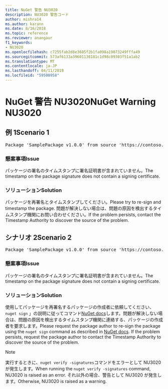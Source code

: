 ```yaml
---
title: NuGet 警告 NU3020
description: NU3020 警告コード
author: mishra14
ms.author: karann
ms.date: 8/16/2018
ms.topic: reference
ms.reviewer: anangaur
f1_keywords:
- NU3020
ms.openlocfilehash: c7255fab2d8e3685f2b1fa098a19073249fffa49
ms.sourcegitcommit: 573af6133a39601136181c1d98c09303f51a1ab2
ms.translationtype: MT
ms.contentlocale: ja-JP
ms.lasthandoff: 04/11/2019
ms.locfileid: "59508958"
---
```

# <a name="nuget-warning-nu3020"></a><span data-ttu-id="a9fba-103">NuGet 警告 NU3020</span><span class="sxs-lookup"><span data-stu-id="a9fba-103">NuGet Warning NU3020</span></span>

## <a name="scenario-1"></a><span data-ttu-id="a9fba-104">例 1</span><span class="sxs-lookup"><span data-stu-id="a9fba-104">Scenario 1</span></span>

<pre>Package 'SamplePackage v1.0.0' from source 'https://contoso.com/index.json': The timestamp does not have a signing certificate.</pre>

### <a name="issue"></a><span data-ttu-id="a9fba-105">懸案事項</span><span class="sxs-lookup"><span data-stu-id="a9fba-105">Issue</span></span>

<span data-ttu-id="a9fba-106">パッケージの署名のタイムスタンプに署名証明書が含まれていません。</span><span class="sxs-lookup"><span data-stu-id="a9fba-106">The timestamp on the package signature does not contain a signing certificate.</span></span>


### <a name="solution"></a><span data-ttu-id="a9fba-107">ソリューション</span><span class="sxs-lookup"><span data-stu-id="a9fba-107">Solution</span></span>

<span data-ttu-id="a9fba-108">パッケージを再署名とタイムスタンプしてください。</span><span class="sxs-lookup"><span data-stu-id="a9fba-108">Please try to re-sign and timestamp the package.</span></span> <span data-ttu-id="a9fba-109">問題が解決しない場合は、問題の原因を検出するタイムスタンプ機関にお問い合わせください。</span><span class="sxs-lookup"><span data-stu-id="a9fba-109">If the problem persists, contact the Timestamp Authority to discover the source of the problem.</span></span>



## <a name="scenario-2"></a><span data-ttu-id="a9fba-110">シナリオ 2</span><span class="sxs-lookup"><span data-stu-id="a9fba-110">Scenario 2</span></span>

<pre>Package 'SamplePackage v1.0.0' from source 'https://contoso.com/index.json': The primary signature's timestamp does not have a signing certificate.</pre>

### <a name="issue"></a><span data-ttu-id="a9fba-111">懸案事項</span><span class="sxs-lookup"><span data-stu-id="a9fba-111">Issue</span></span>

<span data-ttu-id="a9fba-112">パッケージの署名のタイムスタンプに署名証明書が含まれていません。</span><span class="sxs-lookup"><span data-stu-id="a9fba-112">The timestamp on the package signature does not contain a signing certificate.</span></span>


### <a name="solution"></a><span data-ttu-id="a9fba-113">ソリューション</span><span class="sxs-lookup"><span data-stu-id="a9fba-113">Solution</span></span>

<span data-ttu-id="a9fba-114">使用してパッケージを再署名するパッケージの作成者に依頼してください、 `nuget sign` 」の説明に従ってコマンド[NuGet docs](https://docs.microsoft.com/en-us/nuget/create-packages/sign-a-package)します。問題が解決しない場合は、問題の原因を検出するタイムスタンプ機関に連絡する、パッケージの作成者を要求します。</span><span class="sxs-lookup"><span data-stu-id="a9fba-114">Please request the package author to re-sign the package using the `nuget sign` command as described in [NuGet docs](https://docs.microsoft.com/en-us/nuget/create-packages/sign-a-package). If the problem persists, request the package author to contact the Timestamp Authority to discover the source of the problem.</span></span>


> [!Note]
> <span data-ttu-id="a9fba-115">実行するときに、`nuget verify -signatures`コマンドをエラーとして NU3020 が発生します。</span><span class="sxs-lookup"><span data-stu-id="a9fba-115">When running the `nuget verify -signatures` command, NU3020 is raised as an error.</span></span> <span data-ttu-id="a9fba-116">それ以外の場合、警告として NU3020 が発生します。</span><span class="sxs-lookup"><span data-stu-id="a9fba-116">Otherwise, NU3020 is raised as a warning.</span></span>